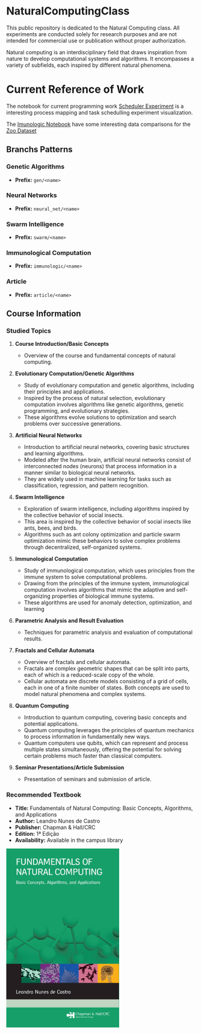 # NaturalComputingClass

This public repository is dedicated to the Natural Computing class. All experiments are conducted solely for research purposes and are not intended for commercial use or publication without proper authorization.

Natural computing is an interdisciplinary field that draws inspiration from nature to develop computational systems and algorithms. It encompasses a variety of subfields, each inspired by different natural phenomena.

# Current Reference of Work
The notebook for current programming work [Scheduler Experiment](5_Experiment/SchedulerExperiment.ipynb)
is a interesting process mapping and task schedulling experiment visualization.

The [Imunologic Notebook](4_Imunologic/Imunologic.ipynb) have some interesting data comparisons for the [Zoo Dataset](https://archive.ics.uci.edu/dataset/111/zoo)



## Branchs Patterns

### Genetic Algorithms
- **Prefix:** `gen/<name>`

### Neural Networks
- **Prefix:** `neural_net/<name>`

### Swarm Intelligence
- **Prefix:** `swarm/<name>`

### Immunological Computation
- **Prefix:** `immunologic/<name>`

### Article
- **Prefix:** `article/<name>`

## Course Information

### Studied Topics

1. **Course Introduction/Basic Concepts**
    - Overview of the course and fundamental concepts of natural computing.
    
2. **Evolutionary Computation/Genetic Algorithms**
    - Study of evolutionary computation and genetic algorithms, including their principles and applications.
    - Inspired by the process of natural selection, evolutionary computation involves algorithms like genetic algorithms, genetic programming, and evolutionary strategies.
    - These algorithms evolve solutions to optimization and search problems over successive generations.
    
3. **Artificial Neural Networks**
    - Introduction to artificial neural networks, covering basic structures and learning algorithms.
    - Modeled after the human brain, artificial neural networks consist of interconnected nodes (neurons) that process information in a manner similar to biological neural networks.
    - They are widely used in machine learning for tasks such as classification, regression, and pattern recognition.
    
4. **Swarm Intelligence**
    - Exploration of swarm intelligence, including algorithms inspired by the collective behavior of social insects.
    - This area is inspired by the collective behavior of social insects like ants, bees, and birds.
    - Algorithms such as ant colony optimization and particle swarm optimization mimic these behaviors to solve complex problems through decentralized, self-organized systems.
    
5. **Immunological Computation**
    - Study of immunological computation, which uses principles from the immune system to solve computational problems.
    - Drawing from the principles of the immune system, immunological computation involves algorithms that mimic the adaptive and self-organizing properties of biological immune systems.
    - These algorithms are used for anomaly detection, optimization, and learning
    
6. **Parametric Analysis and Result Evaluation**
    - Techniques for parametric analysis and evaluation of computational results.

7. **Fractals and Cellular Automata**
    - Overview of fractals and cellular automata.
    - Fractals are complex geometric shapes that can be split into parts, each of which is a reduced-scale copy of the whole.
    - Cellular automata are discrete models consisting of a grid of cells, each in one of a finite number of states. Both concepts are used to model natural phenomena and complex systems.

8. **Quantum Computing**
    - Introduction to quantum computing, covering basic concepts and potential applications.
    - Quantum computing leverages the principles of quantum mechanics to process information in fundamentally new ways.
    - Quantum computers use qubits, which can represent and process multiple states simultaneously, offering the potential for solving certain problems much faster than classical computers.
     
9. **Seminar Presentations/Article Submission**
     - Presentation of seminars and submission of article.

### Recommended Textbook

- **Title:** Fundamentals of Natural Computing: Basic Concepts, Algorithms, and Applications
- **Author:** Leandro Nunes de Castro
- **Publisher:** Chapman & Hall/CRC
- **Edition:** 1ª Edição
- **Availability:** Available in the campus library

<img src="docs/img/BookCover.jpeg" alt="Book Cover" width="300"/>
